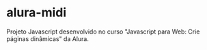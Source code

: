 # alura-midi
Projeto Javascript desenvolvido no curso "Javascript para Web: Crie páginas dinâmicas" da Alura.
